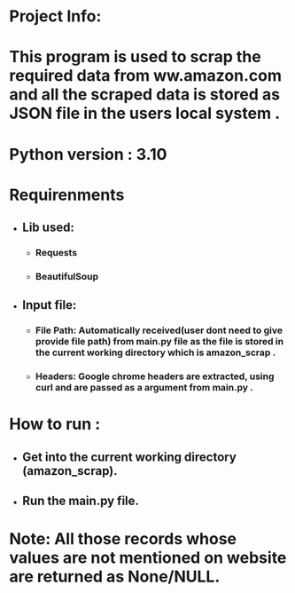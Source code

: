 # Project Info: 
# This program is used to scrap the required data from ww.amazon.com and all the scraped data is stored as JSON file in the users local system .


# Python version : 3.10
# Requirenments
* ## Lib used:
  * ### Requests
  * ### BeautifulSoup
* ## Input file:
   * ### File Path: Automatically received(user dont need to give provide file path) from main.py file as the file is stored in the current working directory which is amazon_scrap . 
   * ### Headers: Google chrome headers are extracted, using curl and are passed as a argument from main.py .
# How to run :
* ## Get into the current working directory (amazon_scrap).
* ## Run the main.py file.

# Note: All those records whose values are not mentioned on website are returned as None/NULL.